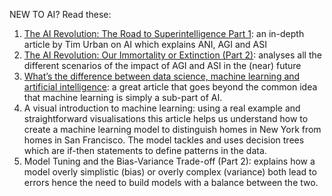 NEW TO AI? 
Read these:

1. [The AI Revolution: The Road to Superintelligence Part 1](https://waitbutwhy.com/2015/01/artificial-intelligence-revolution-1.html): an in-depth article by Tim Urban on AI which explains ANI, AGI and ASI 
2. [The AI Revolution: Our Immortality or Extinction (Part 2)](https://waitbutwhy.com/2015/01/artificial-intelligence-revolution-2.html): analyses all the different scenarios of the impact of AGI and ASI in the (near) future
3. [What’s the difference between data science, machine learning and artificial intelligence](http://varianceexplained.org/r/ds-ml-ai/): a great article that goes beyond the common idea that machine learning is simply a sub-part of AI.
4. A visual introduction to machine learning: using a real example and straightforward visualisations this article helps us understand how to create a machine learning model to distinguish homes in New York from homes in San Francisco. The model tackles and uses decision trees which are if-then statements to define patterns in the data.
5. Model Tuning and the Bias-Variance Trade-off (Part 2): explains how a model overly simplistic (bias) or overly complex (variance) both lead to errors hence the need to build models with a balance between the two.

